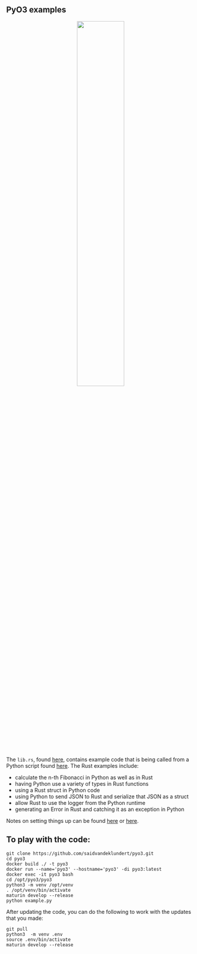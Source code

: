 ## PyO3 examples

<p align="center">
  <img width="50%" height="50%" src="https://github.com/saidvandeklundert/pyo3/blob/main/img/pyo3.png">
</p>

The `lib.rs`, found [here](https://github.com/saidvandeklundert/pyo3/blob/main/pyo3/src/lib.rs), contains example code that is being called from a Python script found [here](https://github.com/saidvandeklundert/pyo3/blob/main/pyo3/example.py). The Rust examples include:
- calculate the n-th Fibonacci in Python as well as in Rust
- having Python use a variety of types in Rust functions
- using a Rust struct in Python code
- using Python to send JSON to Rust and serialize that JSON as a struct
- allow Rust to use the logger from the Python runtime
- generating an Error in Rust and catching it as an exception in Python

Notes on setting things up can be found [here](https://github.com/PyO3/pyo3) or [here](https://pyo3.rs/v0.15.0/).



## To play with the code:


```
git clone https://github.com/saidvandeklundert/pyo3.git
cd pyo3
docker build ./ -t pyo3
docker run --name='pyo3' --hostname='pyo3' -di pyo3:latest
docker exec -it pyo3 bash
cd /opt/pyo3/pyo3
python3 -m venv /opt/venv
. /opt/venv/bin/activate
maturin develop --release
python example.py
```

After updating the code, you can do the following to work with the updates that you made:

```
git pull
python3  -m venv .env
source .env/bin/activate
maturin develop --release
```